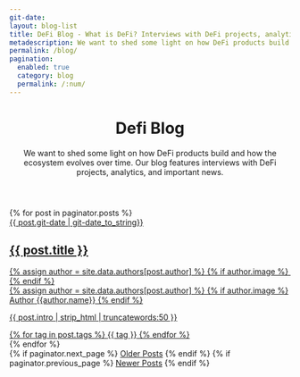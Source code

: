 ```yaml
---
git-date: 
layout: blog-list
title: DeFi Blog - What is DeFi? Interviews with DeFi projects, analytics, and important news
metadescription: We want to shed some light on how DeFi products build and how the ecosystem evolves over time. Our blog features interviews with DeFi projects, analytics, and important news.
permalink: /blog/
pagination:
  enabled: true
  category: blog
  permalink: /:num/  
---
```

<header>
	<h1>De<span class="text-green">fi</span> <span class="text-orange">Blog</span></h1>
	<p>We want to shed some light on how DeFi products build and how the ecosystem evolves over time. Our blog features interviews with DeFi projects, analytics, and important news.</p>
</header>
<section class="blog-articles">
	{% for post in paginator.posts %}
		<article>
			<a href="{{ post.url }}">
				<div class="date">{{ post.git-date | git-date_to_string}}</div>
				<div class="header">
					<h2>{{ post.title }}</h2>
					<div class="author-item">
						{% assign author = site.data.authors[post.author] %}
						{% if author.image %}
							<img class="lazyload" data-src="{{ author.image }}">
						{% endif %}
						<div class="author-data">
							{% assign author = site.data.authors[post.author] %}								
							{% if author.image %}
								<span>Author</span>
								<span class="author">{{author.name}}</span>
							{% endif %}
						</div>
					</div>
				</div>
				<div class="content">
					<p>{{ post.intro | strip_html | truncatewords:50 }}</p>
					<div class="tags">
						{% for tag in post.tags %}
							<span class="tag">{{ tag }}</span>
						{% endfor %}
					</div>
				</div>				
			</a>
		</article>
	{% endfor %}
</section>

<section class="pagination">
	{% if paginator.next_page %}
		<a class="button" href="{{ paginator.next_page_path | prepend: site.baseurl }}">Older Posts</a>
	{% endif %}
	{% if paginator.previous_page %}
		<a class="button" href="{{ paginator.previous_page_path | prepend: site.baseurl }}">Newer Posts</a>
	{% endif %}
</section>